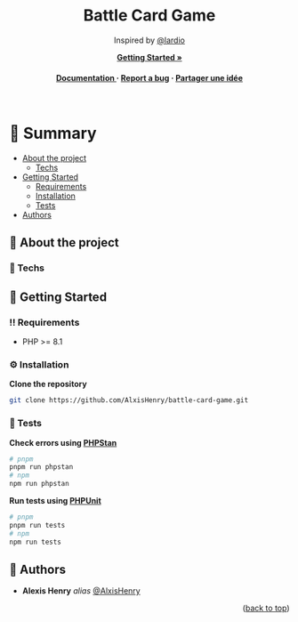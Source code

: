 <a name="readme-top"></a>

<div align="center">


  <h1>Battle Card Game</h1>
  
  <p>
	Inspired by <a href="https://github.com/lardio">@lardio</a>  </p>

<a href="https://docs.alexishenry.eu"><strong>Getting Started »</strong></a>

<h4>
    <a href="https://docs.alexishenry.eu">Documentation </a>
  <span> · </span>
    <a href="https://github.com/AlxisHenry/battle-card-game /issues">Report a bug</a>
  <span> · </span>
    <a href="https://github.com/AlxisHenry/battle-card-game /issues">Partager une idée</a>
  </h4>
</div>

<br />

# :notebook_with_decorative_cover: Summary

- [About the project](#star2-about-the-project)
  * [Techs](#space_invader-techs)
- [Getting Started](#toolbox-getting-started)
  * [Requirements](#bangbang-requirements)
  * [Installation](#gear-installation)
  * [Tests](#test_tube-tests)
- [Authors](#wave-authors)

## :star2: About the project

### :space_invader: Techs

## :toolbox: Getting Started

### :bangbang: Requirements

- PHP >= 8.1

### :gear: Installation

**Clone the repository**

```bash
git clone https://github.com/AlxisHenry/battle-card-game.git
```

### :test_tube: Tests

**Check errors using [PHPStan](https://phpstan.org/)**

```bash
# pnpm
pnpm run phpstan
# npm
npm run phpstan
```

**Run tests using [PHPUnit](https://phpunit.de/)**

```bash
# pnpm
pnpm run tests
# npm
npm run tests
```

## :wave: Authors

* **Alexis Henry** _alias_ [@AlxisHenry](https://github.com/AlxisHenry)


<p align="right">(<a href="#readme-top">back to top</a>)</p>
